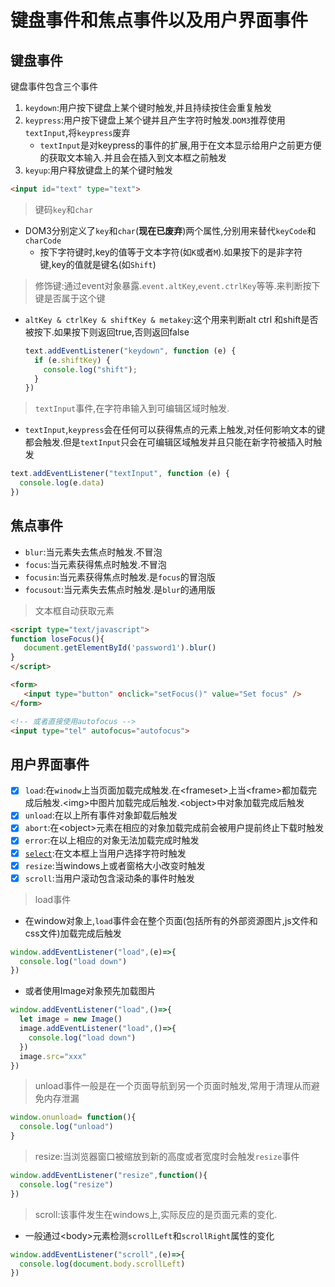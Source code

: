 # 键盘事件和焦点事件以及用户界面事件

## 键盘事件

键盘事件包含三个事件

1. `keydown`:用户按下键盘上某个键时触发,并且持续按住会重复触发
2. `keypress`:用户按下键盘上某个键并且产生字符时触发.`DOM3`推荐使用`textInput`,将`keypress`废弃
   * `textInput`是对keypress的事件的扩展,用于在文本显示给用户之前更方便的获取文本输入.并且会在插入到文本框之前触发
3. `keyup`:用户释放键盘上的某个键时触发

```html
<input id="text" type="text">
```

> 键码`key`和`char`

* DOM3分别定义了`key`和`char`(**现在已废弃**)两个属性,分别用来替代`keyCode`和`charCode`
  * 按下字符键时,key的值等于文本字符(如`K`或者`M`).如果按下的是非字符键,key的值就是键名(如`Shift`)

> 修饰键:通过event对象暴露.`event.altKey`,`event.ctrlKey`等等.来判断按下键是否属于这个键

* `altKey & ctrlKey & shiftKey & metakey`:这个用来判断alt ctrl 和shift是否被按下.如果按下则返回true,否则返回false

   ```js
   text.addEventListener("keydown", function (e) {
     if (e.shiftKey) {
       console.log("shift");
     }
   })
   ```

> `textInput`事件,在字符串输入到可编辑区域时触发.

* `textInput`,`keypress`会在任何可以获得焦点的元素上触发,对任何影响文本的键都会触发.但是`textInput`只会在可编辑区域触发并且只能在新字符被插入时触发

```js
text.addEventListener("textInput", function (e) {
  console.log(e.data)
})
```

## 焦点事件

* `blur`:当元素失去焦点时触发.不冒泡
* `focus`:当元素获得焦点时触发.不冒泡
* `focusin`:当元素获得焦点时触发.是`focus`的冒泡版
* `focusout`:当元素失去焦点时触发.是`blur`的通用版

> 文本框自动获取元素

```html
<script type="text/javascript">
function loseFocus(){
   document.getElementById('password1').blur()
}
</script>

<form>
   <input type="button" οnclick="setFocus()" value="Set focus" />
</form>

<!-- 或者直接使用autofocus -->
<input type="tel" autofocus="autofocus">
```

## 用户界面事件

* [x] `load`:在`winodw`上当页面加载完成触发.在\<frameset>上当\<frame>都加载完成后触发.\<img>中图片加载完成后触发.\<object>中对象加载完成后触发
* [x] `unload`:在以上所有事件对象卸载后触发
* [x] `abort`:在\<object>元素在相应的对象加载完成前会被用户提前终止下载时触发
* [x] `error`:在以上相应的对象无法加载完成时触发
* [x] [`select`](../form/文本框编程.md#选择文本):在文本框上当用户选择字符时触发
* [x] `resize`:当windows上或者窗格大小改变时触发
* [x] `scroll`:当用户滚动包含滚动条的事件时触发

>load事件

* 在window对象上,`load`事件会在整个页面(包括所有的外部资源图片,js文件和css文件)加载完成后触发

```js
window.addEventListener("load",(e)=>{
  console.log("load down")
})
```

* 或者使用Image对象预先加载图片

```js
window.addEventListener("load",()=>{
  let image = new Image()
  image.addEventListener("load",()=>{
    console.log("load down")
  })
  image.src="xxx"
})
```

> unload事件一般是在一个页面导航到另一个页面时触发,常用于清理从而避免内存泄漏

```js
window.onunload= function(){
  console.log("unload")
}
```

> resize:当浏览器窗口被缩放到新的高度或者宽度时会触发`resize`事件

```js
window.addEventListener("resize",function(){
  console.log("resize")
})
```

>scroll:该事件发生在windows上,实际反应的是页面元素的变化.

* 一般通过\<body>元素检测`scrollLeft`和`scrollRight`属性的变化

```js
window.addEventListener("scroll",(e)=>{
  console.log(document.body.scrollLeft)
})
```
